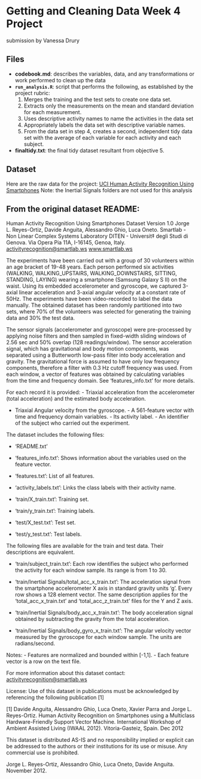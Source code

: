 Getting and Cleaning Data Week 4 Project
========================================

submission by Vanessa Drury

Files
-----

-   **codebook.md**: describes the variables, data, and any
    transformations or work performed to clean up the data
-   **`run_analysis.R`**: script that performs the following, as
    established by the project rubric:
    1.  Merges the training and the test sets to create one data set.
    2.  Extracts only the measurements on the mean and standard
        deviation for each measurement.
    3.  Uses descriptive activity names to name the activities in the
        data set
    4.  Appropriately labels the data set with descriptive variable
        names.
    5.  From the data set in step 4, creates a second, independent tidy
        data set with the average of each variable for each activity and
        each subject.
-   **finaltidy.txt**: the final tidy dataset resultant from
    objective 5.

Dataset
-------

Here are the raw data for the project: [UCI Human Activity Recognition
Using
Smartphones](https://d396qusza40orc.cloudfront.net/getdata%2Fprojectfiles%2FUCI%20HAR%20Dataset.zip)
Note: the Inertial Signals folders are not used for this analysis

From the original dataset README:
---------------------------------

Human Activity Recognition Using Smartphones Dataset Version 1.0 Jorge
L. Reyes-Ortiz, Davide Anguita, Alessandro Ghio, Luca Oneto. Smartlab -
Non Linear Complex Systems Laboratory DITEN - Universit‡ degli Studi di
Genova. Via Opera Pia 11A, I-16145, Genoa, Italy.
<a href="mailto:activityrecognition@smartlab.ws" class="email">activityrecognition@smartlab.ws</a>
www.smartlab.ws

The experiments have been carried out with a group of 30 volunteers
within an age bracket of 19-48 years. Each person performed six
activities (WALKING, WALKING\_UPSTAIRS, WALKING\_DOWNSTAIRS, SITTING,
STANDING, LAYING) wearing a smartphone (Samsung Galaxy S II) on the
waist. Using its embedded accelerometer and gyroscope, we captured
3-axial linear acceleration and 3-axial angular velocity at a constant
rate of 50Hz. The experiments have been video-recorded to label the data
manually. The obtained dataset has been randomly partitioned into two
sets, where 70% of the volunteers was selected for generating the
training data and 30% the test data.

The sensor signals (accelerometer and gyroscope) were pre-processed by
applying noise filters and then sampled in fixed-width sliding windows
of 2.56 sec and 50% overlap (128 readings/window). The sensor
acceleration signal, which has gravitational and body motion components,
was separated using a Butterworth low-pass filter into body acceleration
and gravity. The gravitational force is assumed to have only low
frequency components, therefore a filter with 0.3 Hz cutoff frequency
was used. From each window, a vector of features was obtained by
calculating variables from the time and frequency domain. See
‘features\_info.txt’ for more details.

For each record it is provided: - Triaxial acceleration from the
accelerometer (total acceleration) and the estimated body acceleration.
- Triaxial Angular velocity from the gyroscope. - A 561-feature vector
with time and frequency domain variables. - Its activity label. - An
identifier of the subject who carried out the experiment.

The dataset includes the following files:

-   ‘README.txt’

-   ‘features\_info.txt’: Shows information about the variables used on
    the feature vector.

-   ‘features.txt’: List of all features.

-   ‘activity\_labels.txt’: Links the class labels with their activity
    name.

-   ‘train/X\_train.txt’: Training set.

-   ‘train/y\_train.txt’: Training labels.

-   ‘test/X\_test.txt’: Test set.

-   ‘test/y\_test.txt’: Test labels.

The following files are available for the train and test data. Their
descriptions are equivalent.

-   ‘train/subject\_train.txt’: Each row identifies the subject who
    performed the activity for each window sample. Its range is from 1
    to 30.

-   ‘train/Inertial Signals/total\_acc\_x\_train.txt’: The acceleration
    signal from the smartphone accelerometer X axis in standard gravity
    units ‘g’. Every row shows a 128 element vector. The same
    description applies for the ‘total\_acc\_x\_train.txt’ and
    ‘total\_acc\_z\_train.txt’ files for the Y and Z axis.

-   ‘train/Inertial Signals/body\_acc\_x\_train.txt’: The body
    acceleration signal obtained by subtracting the gravity from the
    total acceleration.

-   ‘train/Inertial Signals/body\_gyro\_x\_train.txt’: The angular
    velocity vector measured by the gyroscope for each window sample.
    The units are radians/second.

Notes: - Features are normalized and bounded within \[-1,1\]. - Each
feature vector is a row on the text file.

For more information about this dataset contact:
<a href="mailto:activityrecognition@smartlab.ws" class="email">activityrecognition@smartlab.ws</a>

License: Use of this dataset in publications must be acknowledged by
referencing the following publication \[1\]

\[1\] Davide Anguita, Alessandro Ghio, Luca Oneto, Xavier Parra and
Jorge L. Reyes-Ortiz. Human Activity Recognition on Smartphones using a
Multiclass Hardware-Friendly Support Vector Machine. International
Workshop of Ambient Assisted Living (IWAAL 2012). Vitoria-Gasteiz,
Spain. Dec 2012

This dataset is distributed AS-IS and no responsibility implied or
explicit can be addressed to the authors or their institutions for its
use or misuse. Any commercial use is prohibited.

Jorge L. Reyes-Ortiz, Alessandro Ghio, Luca Oneto, Davide Anguita.
November 2012.
